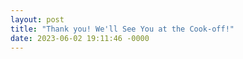```yaml
---
layout: post
title: "Thank you! We'll See You at the Cook-off!"
date: 2023-06-02 19:11:46 -0000
---
```


<figure class="wp-block-image size-large"></figure>